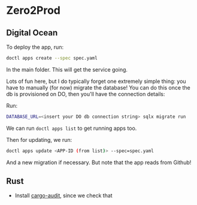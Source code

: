 # Zero2Prod

## Digital Ocean

To deploy the app, run:

```sh
doctl apps create --spec spec.yaml
```
In the main folder. This will get the service going.

Lots of fun here, but I do typically forget one extremely simple thing: you have to manually (for now) migrate the database! You can do this once the db is provisioned on DO, then you'll have the connection details:

Run: 

```sh
DATABASE_URL=<insert your DO db connection string> sqlx migrate run
```

We can run `doctl apps list` to get running apps too.

Then for updating, we run:

``` sh
doctl apps update <APP-ID (from list)> --spec=spec.yaml
```

And a new migration if necessary. But note that the app reads from Github!

## Rust

- Install [cargo-audit](https://github.com/RustSec/cargo-audit), since we check that
